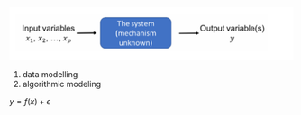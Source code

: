 ![image-20250402140853964](./assets/image-20250402140853964.png)

1. data modelling
2. algorithmic modeling

$y=f(x)+\epsilon$